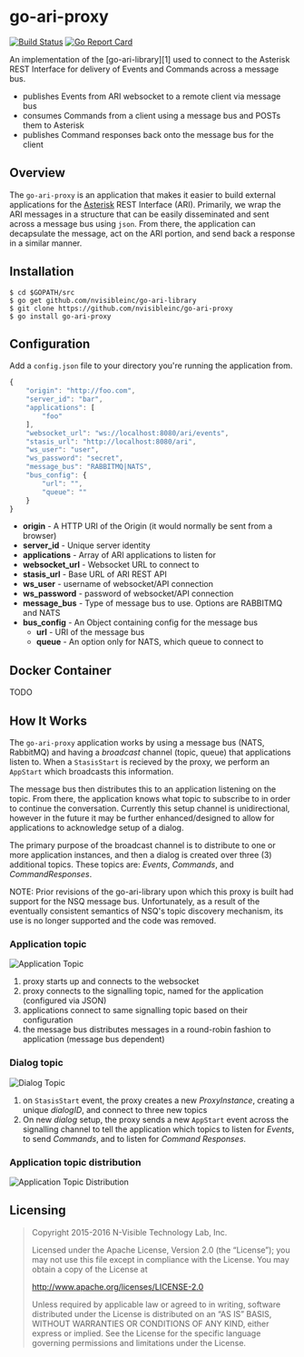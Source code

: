 # go-ari-proxy

[![Build
Status](https://travis-ci.org/nvisibleinc/go-ari-proxy.svg?branch=master)](https://travis-ci.org/nvisibleinc/go-ari-proxy)
[![Go Report
Card](https://goreportcard.com/badge/github.com/nvisibleinc/go-ari-proxy)](https://goreportcard.com/report/github.com/nvisibleinc/go-ari-proxy)

An implementation of the [go-ari-library][1] used to connect to the Asterisk
REST Interface for delivery of Events and Commands across a message bus.

* publishes Events from ARI websocket to a remote client via message bus
* consumes Commands from a client using a message bus and POSTs them to Asterisk
* publishes Command responses back onto the message bus for the client

## Overview

The `go-ari-proxy` is an application that makes it easier to build
external applications for the [Asterisk](http://github.com/asterisk) REST
Interface (ARI). Primarily, we wrap the ARI messages in a structure that can be
easily disseminated and sent across a message bus using `json`. From there, the
application can decapsulate the message, act on the ARI portion, and send back a
response in a similar manner.

## Installation

```
$ cd $GOPATH/src
$ go get github.com/nvisibleinc/go-ari-library
$ git clone https://github.com/nvisibleinc/go-ari-proxy
$ go install go-ari-proxy
```

## Configuration

Add a `config.json` file to your directory you're running the application from.

```js
{
    "origin": "http://foo.com",
    "server_id": "bar",
    "applications": [
        "foo"
    ],
    "websocket_url": "ws://localhost:8080/ari/events",
    "stasis_url": "http://localhost:8080/ari",
    "ws_user": "user",
    "ws_password": "secret",
    "message_bus": "RABBITMQ|NATS",
    "bus_config": {
        "url": "",
        "queue": ""
    }
}
```

* **origin** - A HTTP URI of the Origin (it would normally be sent from a browser)
* **server_id** - Unique server identity
* **applications** - Array of ARI applications to listen for
* **websocket_url** - Websocket URL to connect to
* **stasis_url** - Base URL of ARI REST API
* **ws_user** - username of websocket/API connection
* **ws_password** - password of websocket/API connection
* **message_bus** - Type of message bus to use. Options are RABBITMQ and NATS
* **bus_config** - An Object containing config for the message bus
  * **url** - URI of the message bus
  * **queue** - An option only for NATS, which queue to connect to

## Docker Container
TODO

## How It Works

The `go-ari-proxy` application works by using a message bus (NATS, RabbitMQ) and
having a _broadcast_ channel (topic, queue) that applications listen to. When a
`StasisStart` is recieved by the proxy, we perform an `AppStart` which
broadcasts this information.

The message bus then distributes this to an application listening on the topic.
From there, the application knows what topic to subscribe to in order to
continue the conversation. Currently this setup channel is unidirectional,
however in the future it may be further enhanced/designed to allow for
applications to acknowledge setup of a dialog.

The primary purpose of the broadcast channel is to distribute to one or more
application instances, and then a dialog is created over three (3) additional
topics. These topics are: *Events*, *Commands*, and *CommandResponses*.

NOTE:  Prior revisions of the go-ari-library upon which this proxy is built had
support for the NSQ message bus.  Unfortunately, as a result of the eventually
consistent semantics of NSQ's topic discovery mechanism, its use is no longer
supported and the code was removed.

### Application topic

![Application Topic](docs/images/app-topic.jpg "Application Topic")

1. proxy starts up and connects to the websocket
2. proxy connects to the signalling topic, named for the application (configured
via JSON)
3. applications connect to same signalling topic based on their configuration
4. the message bus distributes messages in a round-robin fashion to application
(message bus dependent)

### Dialog topic

![Dialog Topic](docs/images/dialog-topics.jpg "Application Topic")

1. on `StasisStart` event, the proxy creates a new _ProxyInstance_, creating a
unique _dialogID_, and connect to three new topics
2. On new _dialog_ setup, the proxy sends a new `AppStart` event across the
signalling channel to tell the application which topics to listen for _Events_,
to send _Commands_, and to listen for _Command Responses_.

### Application topic distribution

![Application Topic Distribution](docs/images/application-topic-distribution.jpg "Application Topic Distribution")

## Licensing

> Copyright 2015-2016 N-Visible Technology Lab, Inc.
>
> Licensed under the Apache License, Version 2.0 (the “License”); you may not
> use this file except in compliance with the License. You may obtain a copy of
> the License at
>
> http://www.apache.org/licenses/LICENSE-2.0
>
> Unless required by applicable law or agreed to in writing, software
> distributed under the License is distributed on an “AS IS” BASIS, WITHOUT
> WARRANTIES OR CONDITIONS OF ANY KIND, either express or implied. See the
> License for the specific language governing permissions and limitations under
> the License.
